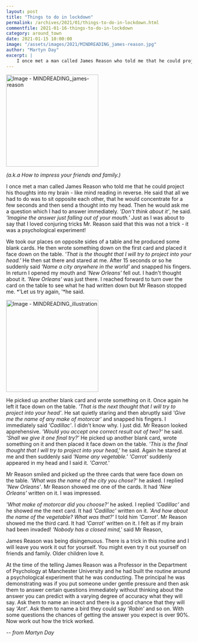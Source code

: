 ```yaml
---
layout: post
title: "Things to do in lockdown"
permalink: /archives/2021/01/things-to-do-in-lockdown.html
commentfile: 2021-01-16-things-to-do-in-lockdown
category: around_town
date: 2021-01-15 10:00:00
image: "/assets/images/2021/MINDREADING_james-reason.jpg"
author: "Martyn Day"
excerpt: |
    I once met a man called James Reason who told me that he could project his thoughts into my brain - like mind reading in reverse. He said that all we had to do was to sit opposite each other, that he would concentrate for a few seconds and then send a thought into my head.
---
```

<a href="/assets/images/2021/MINDREADING_james-reason.jpg" title="Click for a larger image"><img src="/assets/images/2021/MINDREADING_james-reason-thumb.jpg" width="250" alt="Image - MINDREADING_james-reason"  class="photo right"/></a>

*(a.k.a How to impress your friends and family.)*

I once met a man called James Reason who told me that he could project his thoughts into my brain - like mind reading in reverse. He said that all we had to do was to sit opposite each other, that he would concentrate for a few seconds and then send a thought into my head. Then he would ask me a question which I had to answer immediately. *'Don't think about it'*, he said. *'Imagine the answer just falling out of your mouth.'* Just as I was about to say that I loved conjuring tricks Mr. Reason said that this was not a trick - it was a psychological experiment!


We took our places on opposite sides of a table and he produced some blank cards. He then wrote something down on the first card and placed it face down on the table. *'That is the thought that I will try to project into your head.'* He then sat there and stared at me. After 15 seconds or so he suddenly said *'Name a city anywhere in the world'* and snapped his fingers. In return I opened my mouth and *'New Orleans'* fell out. I hadn't thought about it. *'New Orleans'* was just there. I reached forward to turn over the card on the table to see what he had written down but Mr Reason stopped me. *'Let us try again, '*he said.

<a href="/assets/images/2021/MINDREADING_illustration.jpg" title="Click for a larger image"><img src="/assets/images/2021/MINDREADING_illustration-thumb.jpg" width="250" alt="Image - MINDREADING_illustration"  class="photo right"/></a>


He picked up another blank card and wrote something on it. Once again he left it face down on the table. *'That is the next thought that I will try to project into your head'*. He sat quietly staring and then abruptly said *'Give me the name of any make of motorcar'* and snapped his fingers. I immediately said *'Cadillac'*. I didn't know why. I just did. Mr Reason looked apprehensive. *'Would you accept one correct result out of two?'* he said. *'Shall we give it one final try?'*  He picked up another blank card, wrote something on it and then placed it face down on the table. *'This is the final thought that I will try to project into your head,'* he said. Again he stared at me and then suddenly said *'Name any vegetable.'* *'Carrot'* suddenly appeared in my head and I said it. *'Carrot.'*

Mr Reason smiled and picked up the three cards that were face down on the table. *'What was the name of the city you chose?'* he asked. I replied *'New Orleans'*. Mr Reason showed me one of the cards. It had *'New Orleans'* written on it. I was impressed.

*'What make of motorcar did you choose?'* he asked. I replied *'Cadillac'* and he showed me the next card. It had *'Cadillac'* written on it. *'And how about the name of the vegetable? What was that?'* I told him *'Carrot'*. Mr Reason showed me the third card. It had *'Carrot'* written on it. I felt as if my brain had been invaded! *'Nobody has a closed mind,'* said Mr Reason,

James Reason was being disingenuous. There is a trick in this routine and I will leave you work it out for yourself. You might even try it out yourself on friends and family. Older children love it.

At the time of the telling James Reason was a Professor in the Department of Psychology at Manchester University and he had built the routine around a psychological experiment that he was conducting. The principal he was demonstrating was if you put someone under gentle pressure and then ask them to answer certain questions immediately without thinking about the answer you can predict with a varying degree of accuracy what they will say. Ask them to name an insect and there is a good chance that they will say *'Ant'*. Ask them to name a bird they could say *'Robin'* and so on. With some questions the chances of getting the answer you expect is over 90%. Now work out how the trick worked.

<cite>-- from Martyn Day</cite>
